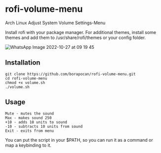# rofi-volume-menu
Arch Linux Adjust System Volume Settings-Menu

Install rofi with your package manager. For additional themes, install some themes and add them to /usr/share/rofi/themes or your config folder.

![WhatsApp Image 2022-10-27 at 09 19 45](https://user-images.githubusercontent.com/60720346/198209199-a8337bc5-ebbe-475a-8ba7-a54fdc3e90fb.jpeg)


## Installation
```
git clone https://github.com/borapocan/rofi-volume-menu.git
cd rofi-volume-menu
chmod +x volume.sh
./volume.sh
```

## Usage
```
Mute - mutes the sound
Max - makes sound 250
+10 - adds 10 units to sound
-10 - subtracts 10 units from sound
Exit - exits from menu
```
You can put the script in your $PATH, so you can run it as a command or map a keybinding to it.
